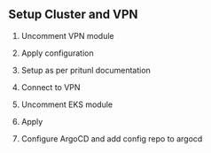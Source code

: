 ## Setup Cluster and VPN


1. Uncomment VPN module

2. Apply configuration

3. Setup as per pritunl documentation

4. Connect to VPN

5. Uncomment EKS module

6. Apply

7. Configure ArgoCD and add config repo to argocd